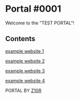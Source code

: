 # Portal #0001
Welcome to the "TEST PORTAL"!

Contents
-------
[example website 1](http://b.link/ambq3)

[example website 2](http://b.link/kdq8d)

[example website 3](http://b.link/8x48p)

[example website 4](http://b.link/ct93h)


PORTAL BY [Z10R](https://github.com/z10r/)
